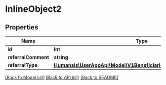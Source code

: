 # InlineObject2

## Properties
Name | Type | Description | Notes
------------ | ------------- | ------------- | -------------
**id** | **int** |  | [optional] 
**referralComment** | **string** |  | [optional] 
**referralType** | [**Humansis\UserAppApi\Model\V1BeneficiariesBeneficiaryIdReferralType**](V1BeneficiariesBeneficiaryIdReferralType.md) |  | [optional] 

[[Back to Model list]](../README.md#documentation-for-models) [[Back to API list]](../README.md#documentation-for-api-endpoints) [[Back to README]](../README.md)


